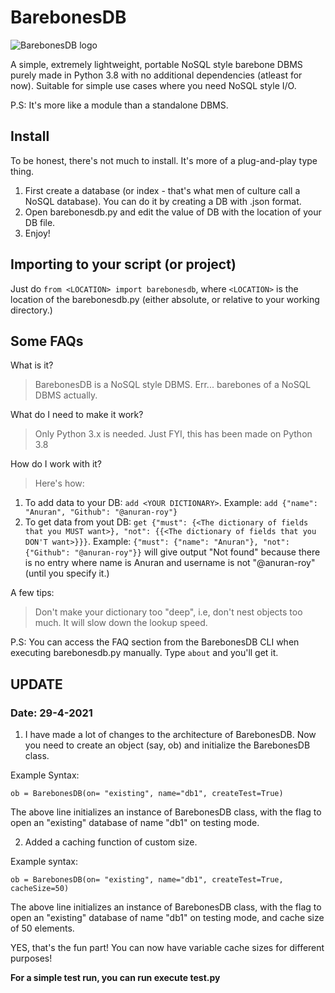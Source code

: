 # BarebonesDB

![BarebonesDB logo](https://i.imgur.com/fdOrgps.png)

A simple, extremely lightweight, portable NoSQL style barebone DBMS purely made in Python 3.8 with no additional dependencies (atleast for now). 
Suitable for simple use cases where you need NoSQL style I/O. 

P.S: It's more like a module than a standalone DBMS.

## Install 

To be honest, there's not much to install. It's more of a plug-and-play type thing. 

1. First create a database (or index - that's what men of culture call a NoSQL database). You can do it by creating a DB with .json format.
2. Open barebonesdb.py and edit the value of DB with the location of your DB file. 
3. Enjoy!

## Importing to your script (or project)

Just do `from <LOCATION> import barebonesdb`, where `<LOCATION>` is the location of the barebonesdb.py (either absolute, or relative to your working directory.)

## Some FAQs

What is it?
> BarebonesDB is a NoSQL style DBMS. Err... barebones of a NoSQL DBMS actually. 

What do I need to make it work?
> Only Python 3.x is needed. Just FYI, this has been made on Python 3.8

How do I work with it?
> Here's how:
1. To add data to your DB: `add <YOUR DICTIONARY>`. Example: `add {"name": "Anuran", "Github": "@anuran-roy"}`
2. To get data from yout DB: `get {"must": {<The dictionary of fields that you MUST want>}, "not": {{<The dictionary of fields that you DON'T want>}}}`. 
Example: `{"must": {"name": "Anuran"}, "not": {"Github": "@anuran-roy"}}` will give output "Not found" because there is no entry where name is Anuran and username is not "@anuran-roy" (until you specify it.)
	
A few tips:
> Don't make your dictionary too "deep", i.e, don't nest objects too much. It will slow down the lookup speed.

P.S: You can access the FAQ section from the BarebonesDB CLI when executing barebonesdb.py manually. Type `about` and you'll get it.

## **UPDATE** 

### Date: 29-4-2021

1. I have made a lot of changes to the architecture of BarebonesDB. Now you need to create an object (say, ob) and initialize the BarebonesDB class. 

Example Syntax:

`ob = BarebonesDB(on= "existing", name="db1", createTest=True)`

The above line initializes an instance of BarebonesDB class, with the flag to open an "existing" database of name "db1" on testing mode.

2. Added a caching function of custom size. 

Example syntax: 

 `ob = BarebonesDB(on= "existing", name="db1", createTest=True, cacheSize=50)`

  The above line initializes an instance of BarebonesDB class, with the flag to open an "existing" database of name "db1" on testing mode, and cache size of 50 elements.

  YES, that's the fun part! You can now have variable cache sizes for different purposes!

  **For a simple test run, you can run execute test.py**
